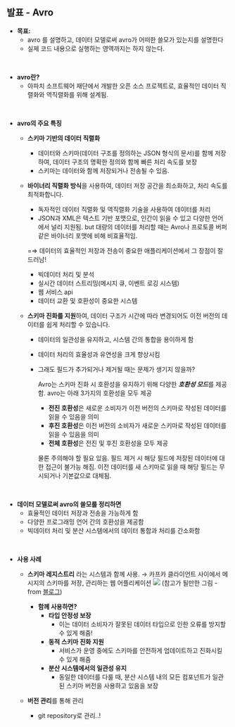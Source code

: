 ## 발표 - Avro

- **목표:**
    - avro 를 설명하고, 데이터 모델로써 avro가 어떠한 쓸모가 있는지를 설명한다
    - 실제 코드 내용으로 실행하는 영역까지는 하지 않는다.
<BR>

- **avro란?**
    - 아파치 소프트웨어 재단에서 개발한 오픈 소스 프로젝트로, 효율적인 데이터 직렬화와 역직렬화를 위해 설계됨.
<BR>

- **avro의 주요 특징**
    - **스키마 기반의 데이터 직렬화**
        - 데이터와 스키마(데이터 구조를 정의하는 JSON 형식의 문서)를 함께 저장하여, 데이터 구조의 명확한 정의와 함께 빠른 처리 속도를 보장
        - 스키마는 데이터와 함께 저장되거나 전송될 수 있음.
    - **바이너리 직렬화 방식**을 사용하여, 데이터 저장 공간을 최소화하고, 처리 속도를 최적화합니다.
        - 독자적인 데이터 직렬화 및 역직렬화 기술을 사용하여 데이터를 처리
        - JSON과 XML은 텍스트 기반 포맷으로, 인간이 읽을 수 있고 다양한 언어에서 널리 지원됨. but 대량의 데이터를 처리할 때는 Avro나 프로토콜 버퍼 같은 바이너리 포맷에 비해 비효율적임.
        
        =⇒ 데이터의 효율적인 저장과 전송이 중요한 애플리케이션에서 그 장점이 잘 드러남!
        
        - 빅데이터 처리 및 분석
        - 실시간 데이터 스트리밍(메시지 큐, 이벤트 로깅 시스템)
        - 웹 서비스 api
        - 데이터 교환 및 호환성이 중요한 시스템
    - **스키마 진화를 지원**하여, 데이터 구조가 시간에 따라 변경되어도 이전 버전의 데이터를 쉽게 처리할 수 있습니다.
        - 데이터의 일관성을 유지하고, 시스템 간의 통합을 용이하게 함
        - 데이터 처리의 효율성과 유연성을 크게 향상시킴
        - 그래도 필드가 추가되거나 제거될 때는 문제가 생기지 않을까?
            
            Avro는 스키마 진화 시 호환성을 유지하기 위해 다양한 ***호환성 모드***를 제공함. avro는 아래 3가지의 호환성을 모두 제공
            
            - **전진 호환성**은 새로운 소비자가 이전 버전의 스키마로 작성된 데이터를 읽을 수 있음을 의미
            - **후진 호환성**은 이전 버전의 소비자가 새로운 스키마로 작성된 데이터를 읽을 수 있음을 의미
            - **전체 호환성**은 전진 및 후진 호환성을 모두 제공
            
            물론 주의해야 할 필요 있음. 필드 제거 시 해당 필드에 저장된 데이터에 대한 접근이 불가능 해짐. 이전 데이터를 새 스키마로 읽을 때 해당 필드는 무시되거나 기본값으로 대체됨.
<BR>

- **데이터 모델로써 avro의 쓸모를 정리하면**
    - 효율적인 데이터 저장과 전송을 가능하게 함
    - 다양한 프로그래밍 언어 간의 호환성을 제공함
    - 빅데이터 처리 및 분산 시스템에서의 데이터 통합과 처리를 간소화함

<BR>

- **사용 사례**
    - **스키마 레지스트리** 라는 시스템과 함께 사용.
        → 카프카 클라이언트 사이에서 메시지의 스키마를 저장, 관리하는 웹 어플리케이션
        ![](https://img1.daumcdn.net/thumb/R1280x0/?scode=mtistory2&fname=https%3A%2F%2Fblog.kakaocdn.net%2Fdn%2FxzBTc%2FbtqDKpm4xz2%2FEJ5AUGZ5YelEX1ChiQucp0%2Fimg.png)
        (참고가 될만한 그림 - from [블로그](https://always-kimkim.tistory.com/entry/kafka101-schema-registry))
        
        - **함께 사용하면?**
            - **타입 안정성 보장**
                - 이는 데이터 소비자가 잘못된 데이터 타입으로 인한 오류를 방지할 수 있게 해줌!
            - **동적 스키마 진화 지원**
                - 서비스가 운영 중에도 스키마를 안전하게 업데이트하고 진화시킬 수 있게 해줌
            - **분산 시스템에서의 일관성 유지**
                - 동일한 데이터를 다룰 때, 분산 시스템 내의 모든 컴포넌트가 일관된 스키마 버전을 사용하고 있음을 보장
    - **버전 관리**를 통해 관리
        - git repository로 관리..!